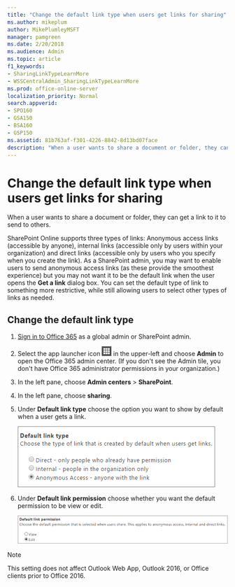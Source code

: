 ```yaml
---
title: "Change the default link type when users get links for sharing"
ms.author: mikeplum
author: MikePlumleyMSFT
manager: pamgreen
ms.date: 2/20/2018
ms.audience: Admin
ms.topic: article
f1_keywords:
- SharingLinkTypeLearnMore
- WSSCentralAdmin_SharingLinkTypeLearnMore
ms.prod: office-online-server
localization_priority: Normal
search.appverid:
- SPO160
- GSA150
- BSA160
- GSP150
ms.assetid: 81b763af-f301-4226-8842-8d13bd07face
description: "When a user wants to share a document or folder, they can get a link to it to send to others."
---
```


# Change the default link type when users get links for sharing

When a user wants to share a document or folder, they can get a link to it to send to others.
  
SharePoint Online supports three types of links: Anonymous access links (accessible by anyone), internal links (accessible only by users within your organization) and direct links (accessible only by users who you specify when you create the link). As a SharePoint admin, you may want to enable users to send anonymous access links (as these provide the smoothest experience) but you may not want it to be the default link when the user opens the **Get a link** dialog box. You can set the default type of link to something more restrictive, while still allowing users to select other types of links as needed. 
  
## Change the default link type

1. [Sign in to Office 365](e9eb7d51-5430-4929-91ab-6157c5a050b4.md) as a global admin or SharePoint admin. 
    
2. Select the app launcher icon ![The icon that looks like a waffle and represents a button click that will reveal multiple application tiles for selection.](media/3b8a317e-13ba-4bd4-864e-1ccd47af39ee.png) in the upper-left and choose **Admin** to open the Office 365 admin center. (If you don't see the Admin tile, you don't have Office 365 administrator permissions in your organization.) 
    
3. In the left pane, choose **Admin centers** > **SharePoint**.
    
4. In the left pane, choose **sharing**.
    
5. Under **Default link type** choose the option you want to show by default when a user gets a link. 
    
    ![Default link type dialog box](media/4dc58d77-dccd-474f-b0fb-8ff8b3f1c088.png)
  
6. Under **Default link permission** choose whether you want the default permission to be view or edit. 
    
    ![Screenshot of default link permissions which are view and edit.](media/17172082-7cc4-44e4-9b73-3a0ea9acc577.png)
  
> [!NOTE]
> This setting does not affect Outlook Web App, Outlook 2016, or Office clients prior to Office 2016. 
  

